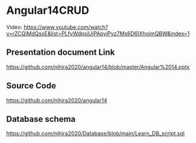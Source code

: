 # Angular14CRUD


Video: https://www.youtube.com/watch?v=rZCQiMdQsxE&list=PLfyWdpsiUiPApyjPvz7Ms6D6IXhoimQBW&index=1

Presentation document Link
---------------------------------------------
https://github.com/nihira2020/angular14/blob/master/Angular%2014.pptx

Source Code
---------------------
https://github.com/nihira2020/angular14

Database schema
------------------------------
https://github.com/nihira2020/Database/blob/main/Learn_DB_script.sql
